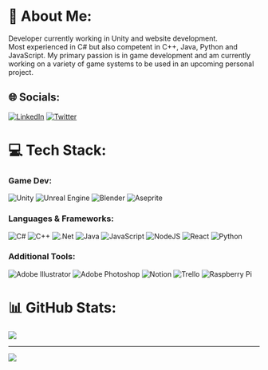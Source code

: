 # 💫 About Me:
Developer currently working in Unity and website development. <br>Most experienced in C# but also competent in C++, Java, Python and JavaScript. My primary passion is in game development and am currently working on a variety of game systems to be used in an upcoming personal project.


## 🌐 Socials:
[![LinkedIn](https://img.shields.io/badge/LinkedIn-%230077B5.svg?logo=linkedin&logoColor=white)](https://linkedin.com/in/kristian-duke) [![Twitter](https://img.shields.io/badge/Twitter-%231DA1F2.svg?logo=Twitter&logoColor=white)](https://twitter.com/KristianDuke6) 

# 💻 Tech Stack:
### Game Dev:
![Unity](https://img.shields.io/badge/-Unity-blueviolet?logo=unity&style=flat) ![Unreal Engine](https://img.shields.io/badge/-UnrealEngine-red?logo=unrealengine&style=flat) ![Blender](https://img.shields.io/badge/blender-%23F5792A.svg?style=flat&logo=blender&logoColor=white) ![Aseprite](https://img.shields.io/badge/Aseprite-FFFFFF?style=flat&logo=Aseprite&logoColor=#7D929E) 
### Languages & Frameworks:
![C#](https://img.shields.io/badge/c%23-%23239120.svg?style=flat&logo=c-sharp&logoColor=white) ![C++](https://img.shields.io/badge/C%2B%2B-blue?style=flat&logo=cplusplus&logoColor=white) ![.Net](https://img.shields.io/badge/.NET-5C2D91?style=flat&logo=.net&logoColor=white) ![Java](https://img.shields.io/badge/java-%23ED8B00.svg?style=flat&logo=java&logoColor=white) ![JavaScript](https://img.shields.io/badge/javascript-%23323330.svg?style=flat&logo=javascript&logoColor=%23F7DF1E) ![NodeJS](https://img.shields.io/badge/node.js-6DA55F?style=flat&logo=node.js&logoColor=white) ![React](https://img.shields.io/badge/react-%2320232a.svg?style=flat&logo=react&logoColor=%2361DAFB)  ![Python](https://img.shields.io/badge/python-3670A0?style=flat&logo=python&logoColor=ffdd54)  

### Additional Tools: 
![Adobe Illustrator](https://img.shields.io/badge/adobeillustrator-%23FF9A00.svg?style=flat&logo=adobeillustrator&logoColor=white) ![Adobe Photoshop](https://img.shields.io/badge/adobephotoshop-%2331A8FF.svg?style=flat&logo=adobephotoshop&logoColor=white) ![Notion](https://img.shields.io/badge/Notion-%23000000.svg?style=flat&logo=notion&logoColor=white) ![Trello](https://img.shields.io/badge/Trello-%23026AA7.svg?style=flat&logo=Trello&logoColor=white) ![Raspberry Pi](https://img.shields.io/badge/-RaspberryPi-C51A4A?style=flat&logo=Raspberry-Pi)
# 📊 GitHub Stats:
![](https://github-readme-streak-stats.herokuapp.com/?user=kristianduke&theme=dark&hide_border=true)<br/>

---
[![](https://visitcount.itsvg.in/api?id=kristianduke&icon=0&color=1)](https://visitcount.itsvg.in)

<!-- Proudly created with GPRM ( https://gprm.itsvg.in ) -->
